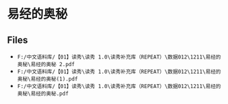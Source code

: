# 易经的奥秘

## Files

- `F:/中文语料库/【01】读秀\读秀 1.0\读秀补充库（REPEAT）\数据012\1211\易经的奥秘\易经的奥秘 2.pdf`
- `F:/中文语料库/【01】读秀\读秀 1.0\读秀补充库（REPEAT）\数据012\1211\易经的奥秘\易经的奥秘(1).pdf`
- `F:/中文语料库/【01】读秀\读秀 1.0\读秀补充库（REPEAT）\数据012\1211\易经的奥秘\易经的奥秘.pdf`
